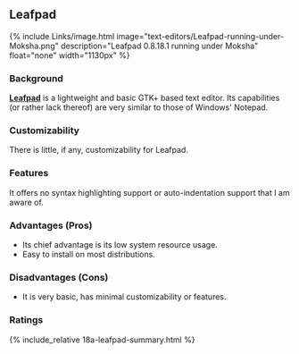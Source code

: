 ## Leafpad
{% include Links/image.html image="text-editors/Leafpad-running-under-Moksha.png" description="Leafpad 0.8.18.1 running under Moksha" float="none" width="1130px" %}

### Background
[**Leafpad**](http://tarot.freeshell.org/leafpad/) is a lightweight and basic GTK+ based text editor. Its capabilities (or rather lack thereof) are very similar to those of Windows' Notepad.

### Customizability
There is little, if any, customizability for Leafpad.

### Features
It offers no syntax highlighting support or auto-indentation support that I am aware of.

### Advantages (Pros)
* Its chief advantage is its low system resource usage.
* Easy to install on most distributions.

### Disadvantages (Cons)
* It is very basic, has minimal customizability or features.

### Ratings
{% include_relative 18a-leafpad-summary.html %}
